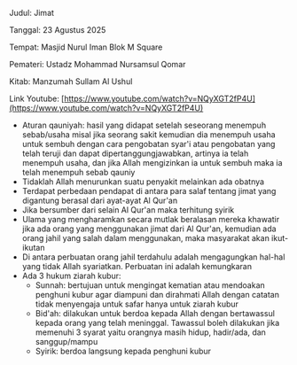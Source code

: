 Judul: Jimat

Tanggal: 23 Agustus 2025

Tempat: Masjid Nurul Iman Blok M Square

Pemateri: Ustadz Mohammad Nursamsul Qomar

Kitab: Manzumah Sullam Al Ushul

Link Youtube: [https://www.youtube.com/watch?v=NQyXGT2fP4U](https://www.youtube.com/watch?v=NQyXGT2fP4U)

- Aturan qauniyah: hasil yang didapat setelah seseorang menempuh sebab/usaha
misal jika seorang sakit kemudian dia menempuh usaha untuk sembuh
dengan cara pengobatan syar'i atau pengobatan yang telah teruji dan
dapat dipertanggungjawabkan, artinya ia telah menempuh usaha, dan jika
Allah mengizinkan ia untuk sembuh maka ia telah menempuh sebab qauniy
- Tidaklah Allah menurunkan suatu penyakit melainkan ada obatnya
- Terdapat perbedaan pendapat di antara para salaf tentang jimat yang 
digantung berasal dari ayat-ayat Al Qur'an
- Jika bersumber dari selain Al Qur'an maka terhitung syirik
- Ulama yang mengharamkan secara mutlak beralasan mereka khawatir
jika ada orang yang menggunakan jimat dari Al Qur'an, kemudian
ada orang jahil yang salah dalam menggunakan, maka masyarakat akan
ikut-ikutan
- Di antara perbuatan orang jahil terdahulu adalah mengagungkan hal-hal
yang tidak Allah syariatkan. Perbuatan ini adalah kemungkaran
- Ada 3 hukum ziarah kubur:
    - Sunnah: bertujuan untuk mengingat kematian atau mendoakan penghuni
    kubur agar diampuni dan dirahmati Allah dengan catatan tidak
    menyengaja untuk safar hanya untuk ziarah kubur
    - Bid'ah: dilakukan untuk berdoa kepada Allah dengan bertawassul
    kepada orang yang telah meninggal. Tawassul boleh dilakukan jika memenuhi
    3 syarat yaitu orangnya masih hidup, hadir/ada, dan sanggup/mampu
    - Syirik: berdoa langsung kepada penghuni kubur
